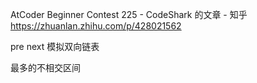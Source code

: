 AtCoder Beginner Contest 225 - CodeShark 的文章 - 知乎
https://zhuanlan.zhihu.com/p/428021562

pre next 模拟双向链表

最多的不相交区间
